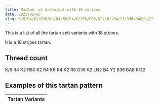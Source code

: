 ```yaml
---
title: MacRae, of Ardentoul with 18 stripes
date: 2023-02-05
slug: K/6/R4/K2/R80/K2/R4/K6/R4/K2/R6/G36/K2/LN2/B4/Y2/B36/BA6/R/22
---
```

This is a list of all the tartan sett variants with 18 stripes.

It is a 18 stripes tartan.


## Thread count
K/6 R4 K2 R80 K2 R4 K6 R4 K2 R6 G36 K2 LN2 B4 Y2 B36 BA6 R/22

## Examples of this tartan pattern

| Tartan Variants |
|---------------|

